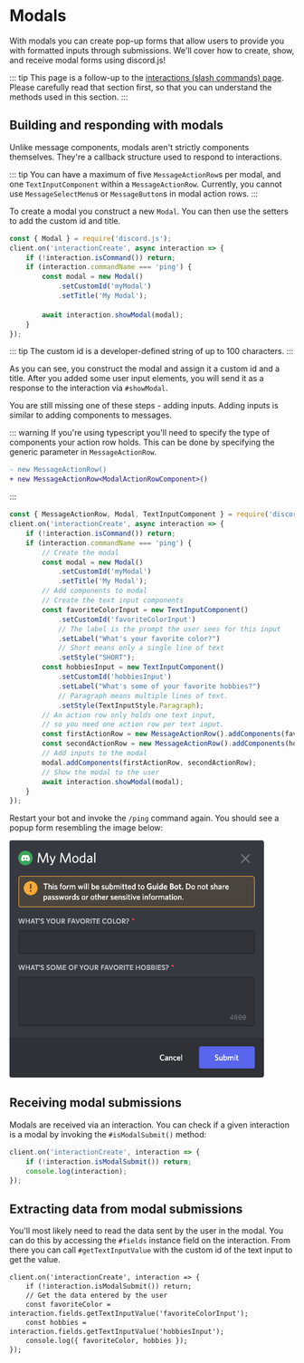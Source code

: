 # Modals

With modals you can create pop-up forms that allow users to provide you with formatted inputs through submissions. We'll cover how to create, show, and receive modal forms using discord.js!

::: tip
This page is a follow-up to the [interactions (slash commands) page](/interactions/slash-commands.md). Please carefully read that section first, so that you can understand the methods used in this section.
:::

## Building and responding with modals

Unlike message components, modals aren't strictly components themselves. They're a callback structure used to respond to interactions.

::: tip
You can have a maximum of five `MessageActionRow`s per modal, and one `TextInputComponent` within a `MessageActionRow`. Currently, you cannot use `MessageSelectMenu`s or `MessageButton`s in modal action rows.
:::

To create a modal you construct a new `Modal`. You can then use the setters to add the custom id and title.

```js {1,7-13}
const { Modal } = require('discord.js');
client.on('interactionCreate', async interaction => {
	if (!interaction.isCommand()) return;
	if (interaction.commandName === 'ping') {
		const modal = new Modal()
			.setCustomId('myModal')
			.setTitle('My Modal');
			
		await interaction.showModal(modal);
	}
});
```
::: tip
The custom id is a developer-defined string of up to 100 characters.
:::

As you can see, you construct the modal and assign it a custom id and a title. After you added some user input elements, you will send it as a response to the interaction via `#showModal`.

You are still missing one of these steps - adding inputs. Adding inputs is similar to adding components to messages.

::: warning
If you're using typescript you'll need to specify the type of components your action row holds. This can be done by specifying the generic parameter in `MessageActionRow`.

```diff
- new MessageActionRow()
+ new MessageActionRow<ModalActionRowComponent>()
```
:::

```js {1,12-34}
const { MessageActionRow, Modal, TextInputComponent } = require('discord.js');
client.on('interactionCreate', async interaction => {
	if (!interaction.isCommand()) return;
	if (interaction.commandName === 'ping') {
		// Create the modal
		const modal = new Modal()
			.setCustomId('myModal')
			.setTitle('My Modal');
		// Add components to modal
		// Create the text input components
		const favoriteColorInput = new TextInputComponent()
			.setCustomId('favoriteColorInput')
		    // The label is the prompt the user sees for this input
			.setLabel("What's your favorite color?")
		    // Short means only a single line of text
			.setStyle("SHORT");
		const hobbiesInput = new TextInputComponent()
			.setCustomId('hobbiesInput')
			.setLabel("What's some of your favorite hobbies?")
		    // Paragraph means multiple lines of text.
			.setStyle(TextInputStyle.Paragraph);
		// An action row only holds one text input,
		// so you need one action row per text input.
		const firstActionRow = new MessageActionRow().addComponents(favoriteColorInput);
		const secondActionRow = new MessageActionRow().addComponents(hobbiesInput);
		// Add inputs to the modal
		modal.addComponents(firstActionRow, secondActionRow);
		// Show the modal to the user
		await interaction.showModal(modal);
	}
});
```


Restart your bot and invoke the `/ping` command again. You should see a popup form resembling the image below:

<img width=450 src="./images/modal-example.png">

## Receiving modal submissions

Modals are received via an interaction. You can check if a given interaction is a modal by invoking the `#isModalSubmit()` method:

```js {2}
client.on('interactionCreate', interaction => {
	if (!interaction.isModalSubmit()) return;
	console.log(interaction);
});
```

## Extracting data from modal submissions

You'll most likely need to read the data sent by the user in the modal. You can do this by accessing the `#fields` instance field on the interaction. From there you can call `#getTextInputValue` with the custom id of the text input to get the value.

```js{4-8}
client.on('interactionCreate', interaction => {
	if (!interaction.isModalSubmit()) return;
	// Get the data entered by the user
	const favoriteColor = interaction.fields.getTextInputValue('favoriteColorInput');
	const hobbies = interaction.fields.getTextInputValue('hobbiesInput');
	console.log({ favoriteColor, hobbies });
});
```
